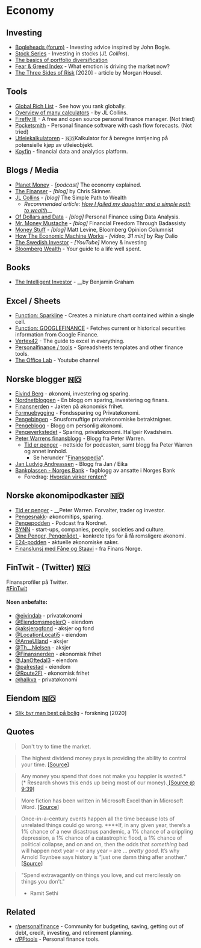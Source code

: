 # Economy

## Investing

* [Bogleheads \(forum\)](https://www.bogleheads.org/forum/index.php) - Investing advice inspired by John Bogle.
* [Stock Series](https://jlcollinsnh.com/stock-series/) - Investing in stocks \(_JL Collins_\).
* [The basics of portfolio diversification](https://twitter.com/10kdiver/status/1281968727089573889)
* [Fear & Greed Index](https://money.cnn.com/data/fear-and-greed/) - What emotion is driving the market now?
* [The Three Sides of Risk](https://www.collaborativefund.com/blog/the-three-sides-of-risk/) \[2020\] - article by Morgan Housel.

## Tools

* [Global Rich List](http://www.globalrichlist.com/) - See how you rank globally.
* [Overview of many calculators](https://jlcollinsnh.com/calculators/) - by JL Collins.
* [Firefly III](https://firefly-iii.org/) - A free and open source personal finance manager. \(Not tried\)
* [Pocketsmith](https://www.pocketsmith.com/) - Personal finance software with cash flow forecasts. \(Not tried\)
* [Utleiekalkulatoren](http://utleiekalkulatoren.trifektum.no/) - 🇳🇴Kalkulator for å beregne inntjening på potensielle kjøp av utleieobjekt.
* [Koyfin](https://www.koyfin.com/) - financial data and analytics platform.

## Blogs / Media

* [Planet Money](https://www.npr.org/sections/money/) - _\[podcast\]_ The economy explained.
* [The Finanser](https://blogg.nordnet.no/) - _\[blog\]_ by Chris Skinner.
* [JL Collins](https://jlcollinsnh.com/) - _\[blog\]_ The Simple Path to Wealth
  * _Recommended article:_ [_How I failed my daughter and a simple path to wealth_](https://jlcollinsnh.com/2011/06/08/how-i-failed-my-daughter-and-a-simple-path-to-wealth/)\_\_
* [Of Dollars and Data](https://ofdollarsanddata.com/) - _\[blog\]_ Personal Finance using Data Analysis.
* [Mr. Money Mustache](https://www.mrmoneymustache.com/) - _\[blog\]_ Financial Freedom Through Badassisty
* [Money Stuff](https://www.bloomberg.com/opinion/authors/ARbTQlRLRjE/matthew-s-levine) - _\[blog\]_ Matt Levine, Bloomberg Opinion Columnist
* [How The Economic Machine Works](https://www.youtube.com/watch?v=PHe0bXAIuk0) - _\[video, 31 min\]_ by Ray Dalio
* [The Swedish Investor](https://www.youtube.com/channel/UCAeAB8ABXGoGMbXuYPmiu2A) - _\[YouTube\]_ Money & investing
* [Bloomberg Wealth](https://www.bloomberg.com/wealth) - Your guide to a life well spent.

## Books

* [The Intelligent Investor](https://www.goodreads.com/book/show/106835.The_Intelligent_Investor) - __by Benjamin Graham

## Excel / Sheets

* [Function: Sparkline](https://support.google.com/docs/answer/3093289?hl=en&ref_topic=3105411) - Creates a miniature chart contained within a single cell.
* [Function: GOOGLEFINANCE](https://support.google.com/docs/answer/3093281?hl=en) - Fetches current or historical securities information from Google Finance.
* [Vertex42](https://www.vertex42.com/) - The guide to excel in everything.
* [Personalfinance / tools](https://www.reddit.com/r/personalfinance/wiki/tools) - Spreadsheets templates and other finance tools.
* [The Office Lab](https://www.youtube.com/channel/UCKsfJnvC-HCoEQEEIKZIzQQ) - Youtube channel

## Norske blogger 🇳🇴 

* [Eivind Berg](https://www.eivindberg.no/) - økonomi, investering og sparing. 
* [Nordnetbloggen](https://blogg.nordnet.no/) - En blogg om sparing, investering og finans.
* [Finansnerden](https://www.finansnerden.no/) - Jakten på økonomisk frihet.
* [Formuebygging](https://www.formuebygging.com/) - Fondssparing og Privatøkonomi.
* [Pengebingen](https://pengebingen.blogspot.com/) - Snusfornuftige privatøkonomiske betraktnigner.
* [Pengeblogg](https://pengeblogg.bloggnorge.com/) - Blogg om personlig økonomi.
* [Pengeverkstedet](https://pengeverkstedet.no/) - Sparing, privatøkonomi. Hallgeir Kvadsheim.
* [Peter Warrens finansblogg](http://www.peterwarren.no/) - Blogg fra Peter Warren.
  * [Tid er penger](https://www.tiderpenger.no/) - nettside for podcasten, samt blogg fra Peter Warren og annet innhold.
    * Se herunder "[Finansopedia](https://www.tiderpenger.no/finansopedia/)".
* [Jan Ludvig Andreassen](https://jansblogg.eika.no) - Blogg fra Jan / Eika
* [Bankplassen - Norges Bank](https://bankplassen.norges-bank.no) - fagblogg av ansatte i Norges Bank
  * Foredrag: [Hvordan virker renten?](https://www.norges-bank.no/aktuelt/nyheter-og-hendelser/Foredrag-og-taler/2018/2018-09-25-cme/)

## Norske økonomipodkaster 🇳🇴 

* [Tid er penger](https://podcasts.apple.com/no/podcast/tid-er-penger-en-podcast-med-peter-warren/id1229260798) - __Peter Warren. Forvalter, trader og investor.
* [Pengesnakk](https://www.pengesnakk.no)- økonomitips, sparing.
* [Pengepodden](https://www.nordnet.no/blogg/pengepodden/) - Podcast fra Nordnet.
* [BYNN](https://bynorthernnorway.com/category/podcast/) - start-ups, companies, people, societies and culture.
* [Dine Penger, Pengerådet ](https://www.dinepenger.no/pengeradet)- konkrete tips for å få romsligere økonomi.
* [E24-podden](https://e24.no/podcast/e24-podden/) - aktuelle økonomiske saker.
* [Finanslunsj med Fåne og Staavi](https://www.finansnorge.no/aktuelt/nyheter/finanslunsj/) - fra Finans Norge.

## FinTwit - \(Twitter\) 🇳🇴 

Finansprofiler på Twitter.   
[\#FinTwit](https://twitter.com/hashtag/fintwit?src=hashtag_click)

#### Noen anbefalte:

* [@eivindab](https://twitter.com/eivindab) - privatøkonomi
* [@EiendomsmeglerO](https://twitter.com/EiendomsmeglerO) - eiendom
* [@aksjerogfond](https://twitter.com/aksjerogfond) - aksjer og fond
* [@LocationLocati5](https://twitter.com/LocationLocati5) - eiendom
* [@ArneUlland](https://twitter.com/ArneUlland) - aksjer
* [@Th\_\_Nielsen](https://twitter.com/Th__Nielsen) - aksjer
* [@Finansnerden](https://twitter.com/Finansnerden) - økonomisk frihet
* [@JanOftedal3](https://twitter.com/JanOftedal3) - eiendom
* [@palrestad](https://twitter.com/palrestad) - eiendom
* [@Route2FI](https://twitter.com/Route2FI) - økonomisk frihet
* [@halkva](https://twitter.com/halkva) - privatøkonomi

## Eiendom 🇳🇴 

* [Slik byr man best på bolig](https://www.samfunnsokonomisk-analyse.no/kronikker/2020/8/17/ny-forskning-knuser-myter-om-budrunder-slik-byr-man-best-p-bolig) - forskning \[2020\]

## Quotes

> Don't try to time the market.

> The highest dividend money pays is providing the ability to control your time. [\[Source\]](https://www.collaborativefund.com/blog/financial-advice-for-my-new-daughter/)

> Any money you spend that does not make you happier is wasted.\*  
> \(\* Research shows this ends up being most of our money\).[ \[Source @ 9:39\]](https://www.youtube.com/watch?v=8-Li_sFNc4Q)

> More fiction has been written in Microsoft Excel than in Microsoft Word. [\[Source\]](https://ofdollarsanddata.com/what-does-the-stock-market-do-around-election-day/)

> Once-in-a-century events happen all the time because lots of unrelated things could go wrong. ****If, in any given year, there’s a 1% chance of a new disastrous pandemic, a 1% chance of a crippling depression, a 1% chance of a catastrophic flood, a 1% chance of political collapse, and on and on, then the odds that _something_ bad will happen next year – or any year – are … _pretty good_. It’s why Arnold Toynbee says history is “just one damn thing after another.” [\[Source\]](https://www.collaborativefund.com/blog/sure/)

> "Spend extravagantly on things you love, and cut mercilessly on things you don’t."   
> - Ramit Sethi

## Related

* [r/personalfinance](https://www.reddit.com/r/personalfinance/) - Community for budgeting, saving, getting out of debt, credit, investing, and retirement planning.
* [r/PFtools](https://www.reddit.com/r/PFtools/) - Personal finance tools.


